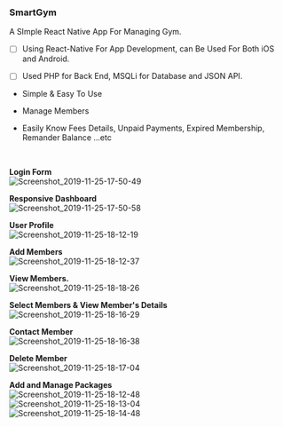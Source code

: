 

### **SmartGym**
A SImple React Native App For Managing Gym.

- [ ] Using React-Native For App Development, can Be Used For Both iOS and Android.

- [ ] Used PHP for Back End, MSQLi for Database and JSON API.

- Simple & Easy To Use

- Manage Members

- Easily Know Fees Details, Unpaid Payments, Expired Membership, Remander Balance ...etc
<br/>

**Login Form**<br/>
![Screenshot_2019-11-25-17-50-49](https://user-images.githubusercontent.com/30244157/69610877-b6e44f80-1052-11ea-9e19-1c9670d98797.png)
<br/>

**Responsive Dashboard**<br/>
![Screenshot_2019-11-25-17-50-58](https://user-images.githubusercontent.com/30244157/69610879-b77ce600-1052-11ea-9825-1a555129762c.png)<br/>


**User Profile**<br/>
![Screenshot_2019-11-25-18-12-19](https://user-images.githubusercontent.com/30244157/69610880-b77ce600-1052-11ea-8a3c-80983eb8815e.png)<br/>


**Add Members**<br/>
![Screenshot_2019-11-25-18-12-37](https://user-images.githubusercontent.com/30244157/69610882-b77ce600-1052-11ea-9f1d-31464478d0f8.png)<br/>


**View Members.**<br/>
![Screenshot_2019-11-25-18-18-26](https://user-images.githubusercontent.com/30244157/69610893-b9df4000-1052-11ea-810e-11aaee0b6eb6.png)<br/>

**Select Members & View Member's Details**<br/>
![Screenshot_2019-11-25-18-16-29](https://user-images.githubusercontent.com/30244157/69610887-b8ae1300-1052-11ea-94a9-98277b4d4e27.png)<br/>

**Contact Member**<br/>
![Screenshot_2019-11-25-18-16-38](https://user-images.githubusercontent.com/30244157/69610890-b8ae1300-1052-11ea-8b6b-9aa67c72f027.png)<br/>

**Delete Member**<br/>
![Screenshot_2019-11-25-18-17-04](https://user-images.githubusercontent.com/30244157/69610892-b946a980-1052-11ea-8ab6-656f7438f8b5.png)<br/>

**Add and Manage Packages**<br/>
![Screenshot_2019-11-25-18-12-48](https://user-images.githubusercontent.com/30244157/69610883-b8157c80-1052-11ea-9b6e-5e39c3d54108.png)<br/>
![Screenshot_2019-11-25-18-13-04](https://user-images.githubusercontent.com/30244157/69610885-b8157c80-1052-11ea-80bd-05bac7770645.png)<br/>
![Screenshot_2019-11-25-18-14-48](https://user-images.githubusercontent.com/30244157/69610886-b8ae1300-1052-11ea-9553-f9387a9099af.png)<br/>
